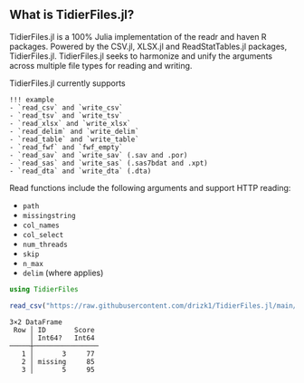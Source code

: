 ## What is TidierFiles.jl?

TidierFiles.jl is a 100% Julia implementation of the readr and haven R packages.
Powered by the CSV.jl, XLSX.jl and ReadStatTables.jl packages, TidierFiles.jl. 
TidierFiles.jl seeks to harmonize and unify the arguments across multiple file types 
for reading and writing. 

TidierFiles.jl currently supports 
```@raw html
!!! example
- `read_csv` and `write_csv`
- `read_tsv` and `write_tsv`
- `read_xlsx` and `write_xlsx`
- `read_delim` and `write_delim`
- `read_table` and `write_table`
- `read_fwf` and `fwf_empty`
- `read_sav` and `write_sav` (.sav and .por)
- `read_sas` and `write_sas` (.sas7bdat and .xpt)
- `read_dta` and `write_dta` (.dta) 
```

Read functions include the following arguments and support HTTP reading:
- `path`
- `missingstring`
- `col_names`
- `col_select`
- `num_threads`
- `skip`
- `n_max`
- `delim` (where applies)

```julia
using TidierFiles

read_csv("https://raw.githubusercontent.com/drizk1/TidierFiles.jl/main/testing_files/csvtest.csv", skip = 2, n_max = 3, col_select = ["ID", "Score"], missingstring = ["4"])
```
```
3×2 DataFrame
 Row │ ID       Score 
     │ Int64?   Int64 
─────┼────────────────
   1 │       3     77
   2 │ missing     85
   3 │       5     95
```